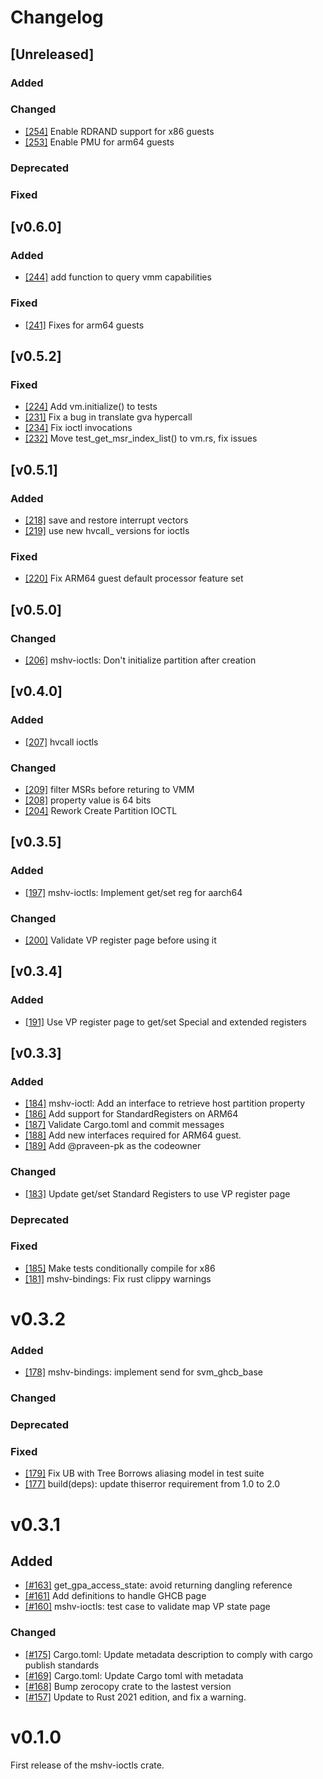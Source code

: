 # Changelog
## [Unreleased]

### Added

### Changed
* [[254]](https://github.com/rust-vmm/mshv/pull/254) Enable RDRAND support for x86 guests
* [[253]](https://github.com/rust-vmm/mshv/pull/253) Enable PMU for arm64 guests

### Deprecated

### Fixed


## [v0.6.0]

### Added
* [[244]](https://github.com/rust-vmm/mshv/pull/244) add function to query vmm capabilities

### Fixed
* [[241]](https://github.com/rust-vmm/mshv/pull/241) Fixes for arm64 guests

## [v0.5.2]

### Fixed
* [[224]](https://github.com/rust-vmm/mshv/pull/224) Add vm.initialize() to tests
* [[231]](https://github.com/rust-vmm/mshv/pull/231) Fix a bug in translate gva hypercall
* [[234]](https://github.com/rust-vmm/mshv/pull/234) Fix ioctl invocations
* [[232]](https://github.com/rust-vmm/mshv/pull/232) Move test_get_msr_index_list() to vm.rs, fix issues

## [v0.5.1]

### Added
* [[218]](https://github.com/rust-vmm/mshv/pull/218) save and restore interrupt vectors
* [[219]](https://github.com/rust-vmm/mshv/pull/219) use new hvcall_ versions for ioctls

### Fixed
* [[220]](https://github.com/rust-vmm/mshv/pull/220) Fix ARM64 guest default processor feature set

## [v0.5.0]

### Changed
* [[206]](https://github.com/rust-vmm/mshv/pull/206) mshv-ioctls: Don't initialize partition after creation

## [v0.4.0]

### Added
* [[207]](https://github.com/rust-vmm/mshv/pull/207) hvcall ioctls

### Changed
* [[209]](https://github.com/rust-vmm/mshv/pull/209) filter MSRs before returing to VMM
* [[208]](https://github.com/rust-vmm/mshv/pull/208) property value is 64 bits
* [[204]](https://github.com/rust-vmm/mshv/pull/204) Rework Create Partition IOCTL

## [v0.3.5]

### Added
* [[197]](https://github.com/rust-vmm/mshv/pull/197) mshv-ioctls: Implement get/set reg for aarch64

### Changed
* [[200]](https://github.com/rust-vmm/mshv/pull/200) Validate VP register page before using it

## [v0.3.4]

### Added
* [[191]](https://github.com/rust-vmm/mshv/pull/191) Use VP register page to get/set Special and extended registers  

## [v0.3.3]

### Added
* [[184]](https://github.com/rust-vmm/mshv/pull/184) mshv-ioctl: Add an interface to retrieve host partition property
* [[186]](https://github.com/rust-vmm/mshv/pull/186) Add support for StandardRegisters on ARM64
* [[187]](https://github.com/rust-vmm/mshv/pull/187) Validate Cargo.toml and commit messages
* [[188]](https://github.com/rust-vmm/mshv/pull/188) Add new interfaces required for ARM64 guest.
* [[189]](https://github.com/rust-vmm/mshv/pull/189) Add @praveen-pk as the codeowner

### Changed
* [[183]](https://github.com/rust-vmm/mshv/pull/183) Update get/set Standard Registers to use VP register page

### Deprecated

### Fixed
* [[185]](https://github.com/rust-vmm/mshv/pull/185) Make tests conditionally compile for x86
* [[181]](https://github.com/rust-vmm/mshv/pull/181) mshv-bindings: Fix rust clippy warnings

# v0.3.2

### Added
- [[178]](https://github.com/rust-vmm/mshv/pull/178) mshv-bindings: implement send for svm_ghcb_base

### Changed

### Deprecated

### Fixed

- [[179]](https://github.com/rust-vmm/mshv/pull/179) Fix UB with Tree Borrows aliasing model in test suite
- [[177]](https://github.com/rust-vmm/mshv/pull/177) build(deps): update thiserror requirement from 1.0 to 2.0

# v0.3.1

## Added

- [[#163]](https://github.com/rust-vmm/mshv/pull/163) get_gpa_access_state: avoid returning dangling reference
- [[#161]](https://github.com/rust-vmm/mshv/pull/161) Add definitions to handle GHCB page
- [[#160]](https://github.com/rust-vmm/mshv/pull/160) mshv-ioctls: test case to validate map VP state page

### Changed

- [[#175]](https://github.com/rust-vmm/mshv/pull/175) Cargo.toml: Update metadata description to comply with cargo publish standards
- [[#169]](https://github.com/rust-vmm/mshv/pull/169) Cargo.toml: Update Cargo toml with metadata
- [[#168]](https://github.com/rust-vmm/mshv/pull/168) Bump zerocopy crate to the lastest version
- [[#157]](https://github.com/rust-vmm/mshv/pull/157) Update to Rust 2021 edition, and fix a warning.

# v0.1.0

First release of the mshv-ioctls crate.
